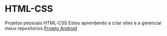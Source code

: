 # HTML-CSS
 Projetos pessoais HTML-CSS
Estou aprendendo a criar sites e a gerenciar meus repositorios
<a href="https://jeff1little.github.io/Android/Android.html"> Projeto Android</a>
